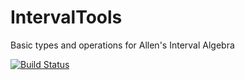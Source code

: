 # IntervalTools
Basic types and operations for Allen's Interval Algebra

[![Build Status](https://travis-ci.org/dn-m/IntervalTools.svg?branch=master)](https://travis-ci.org/dn-m/IntervalTools)
